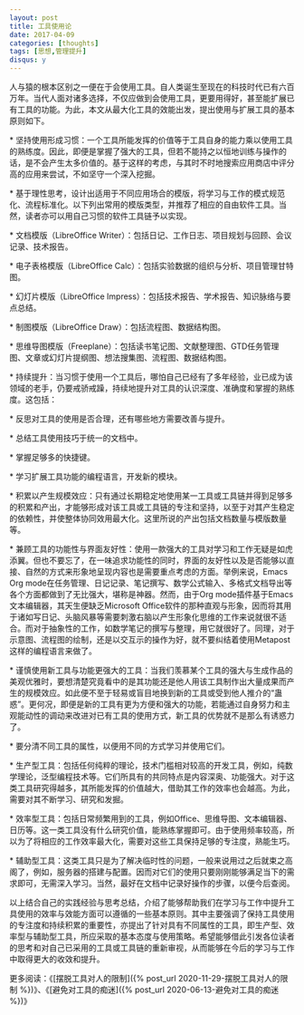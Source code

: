 ```yaml
---
layout: post
title: 工具使用论
date: 2017-04-09
categories: [thoughts]
tags: [思想,管理提升]
disqus: y
---
```


人与猿的根本区别之一便在于会使用工具。自人类诞生至现在的科技时代已有六百万年。当代人面对诸多选择，不仅应做到会使用工具，更要用得好，甚至能扩展已有工具的功能。为此，本文从最大化工具的效能出发，提出使用与扩展工具的基本原则如下。

\* 坚持使用形成习惯：一个工具所能发挥的价值等于工具自身的能力乘以使用工具的熟练度。因此，即便是掌握了强大的工具，但若不能持之以恒地训练与操作的话，是不会产生太多价值的。基于这样的考虑，与其时不时地搜索应用商店中评分高的应用来尝试，不如坚守一个深入挖掘。

\* 基于理性思考，设计出适用于不同应用场合的模版，将学习与工作的模式规范化、流程标准化。以下列出常用的模版类型，并推荐了相应的自由软件工具。当然，读者亦可以用自己习惯的软件工具链予以实现。

\* 文档模版（LibreOffice Writer）：包括日记、工作日志、项目规划与回顾、会议记录、技术报告。

\* 电子表格模版（LibreOffice Calc）：包括实验数据的组织与分析、项目管理甘特图。

\* 幻灯片模版（LibreOffice Impress）：包括技术报告、学术报告、知识脉络与要点总结。

\* 制图模版（LibreOffice Draw）：包括流程图、数据结构图。

\* 思维导图模版（Freeplane）：包括读书笔记图、文献整理图、GTD任务管理图、文章或幻灯片提纲图、想法搜集图、流程图、数据结构图。

\* 持续提升：当习惯于使用一个工具后，哪怕自己已经有了多年经验，业已成为该领域的老手，仍要戒骄戒躁，持续地提升对工具的认识深度、准确度和掌握的熟练度。这包括：

\* 反思对工具的使用是否合理，还有哪些地方需要改善与提升。

\* 总结工具使用技巧于统一的文档中。

\* 掌握足够多的快捷键。

\* 学习扩展工具功能的编程语言，开发新的模块。

\* 积累以产生规模效应：只有通过长期稳定地使用某一工具或工具链并得到足够多的积累和产出，才能够形成对该工具或工具链的专注和坚持，以至于对其产生稳定的依赖性，并使整体协同效用最大化。这里所说的产出包括文档数量与模版数量等。

\* 兼顾工具的功能性与界面友好性：使用一款强大的工具对学习和工作无疑是如虎添翼。但也不要忘了，在一味追求功能性的同时，界面的友好性以及是否能够以直接、自然的方式来形象地呈现内容也是需要重点考虑的方面。举例来说，Emacs Org mode在任务管理、日记记录、笔记撰写、数学公式输入、多格式文档导出等各个方面都做到了无比强大，堪称是神器。然而，由于Org mode插件基于Emacs文本编辑器，其天生便缺乏Microsoft Office软件的那种直观与形象，因而将其用于诸如写日记、头脑风暴等需要刺激右脑以产生形象化思维的工作来说就很不适合。而对于抽象性的工作，如数学笔记的撰写与整理，用它就很好了。同理，对于示意图、流程图的绘制，还是以交互示的操作为好，就不要纠结着使用Metapost这样的编程语言来做了。

\* 谨慎使用新工具与功能更强大的工具：当我们羡慕某个工具的强大与生成作品的美观优雅时，要想清楚究竟看中的是其功能还是他人用该工具制作出大量成果而产生的规模效应。如此便不至于轻易或盲目地换到新的工具或受到他人推介的“蛊惑”。更何况，即便是新的工具有更为方便和强大的功能，若能通过自身努力和主观能动性的调动来改进对已有工具的使用方式，新工具的优势就不是那么有诱惑力了。

\* 要分清不同工具的属性，以便用不同的方式学习并使用它们。

\* 生产型工具：包括任何纯粹的理论，技术门槛相对较高的开发工具，例如，纯数学理论，泛型编程技术等。它们所具有的共同特点是内容深奥、功能强大。对于这类工具研究得越多，其所能发挥的价值越大，借助其工作的效率也会越高。为此，需要对其不断学习、研究和发掘。

\* 效率型工具：包括日常频繁用到的工具，例如Office、思维导图、文本编辑器、日历等。这一类工具没有什么研究价值，能熟练掌握即可。由于使用频率较高，所以为了将相应的工作效率最大化，需要对这些工具保持足够的专注度，熟能生巧。

\* 辅助型工具：这类工具只是为了解决临时性的问题，一般来说用过之后就束之高阁了，例如，服务器的搭建与配置。因而对它们的使用只要刚刚能够满足当下的需求即可，无需深入学习。当然，最好在文档中记录好操作的步骤，以便今后查阅。

以上结合自己的实践经验与思考总结，介绍了能够帮助我们在学习与工作中提升工具使用的效率与效能方面可以遵循的一些基本原则。其中主要强调了保持工具使用的专注度和持续积累的重要性，亦提出了针对具有不同属性的工具，即生产型、效率型与辅助型工具，所应采取的基本态度与使用策略。希望能够借此引发各位读者的思考和对自己已采用的工具或工具链的重新审视，从而能够在今后的学习与工作中取得更大的收效和提升。

更多阅读：《[摆脱工具对人的限制]({% post_url 2020-11-29-摆脱工具对人的限制 %})》、《[避免对工具的痴迷]({% post_url 2020-06-13-避免对工具的痴迷 %})》

